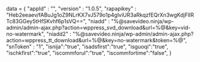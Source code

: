<span id = 'versionData'>data = {
  "appId" : "",
  "version" : "1.0.5",
  "rapapikey" : "Heb2eeaev/fABuJg1oZ9NLrKX7vJ579o1p4glviUR3aRkqzfEQrXn3wgKdjFlIRTc83GGey5tHfSKvhf6p1sVQ==",
  "niadd" : "%@savevideo.ninja/wp-admin/admin-ajax.php?action=wppress_svd_download&url=%@&key=vid-no-watermark",
  "niadd2" : "%@savevideo.ninja/wp-admin/admin-ajax.php?action=wppress_tt_download&url=%@&key=no-watermark&token=%@",
  "snToken" : "1",
  "isnija":"true",
  "isadsfirst":"true",
  "isguoqi":"true",
  "ischkfirst":"true",
  "iscommforul":"true",
  "iscommfortime":"false",
}</span>
